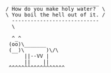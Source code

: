 <pre>
  ____________________________
/ How do you make holy water?  \
\ You boil the hell out of it. /
  ----------------------------
  \
 
  ^_^ 
 (oo)\_______  
 (__)\       )\/\  
      ||--VV |  
      ||    || 
 ^^^^^^^^^^^^^^^^^^     
</pre>

